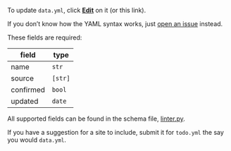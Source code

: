To update `data.yml`, click **[Edit][]** on it (or this link).

If you don’t know how the YAML syntax works, just [open an issue][issue] instead.

These fields are required:

field     | type
----------|--------
name      | `str`
source    | `[str]`
confirmed | `bool`
updated   | `date`

All supported fields can be found in the schema file, [linter.py][linter].

If you have a suggestion for a site to include, submit it for `todo.yml` the say you would `data.yml`.


[edit]: https://github.com/ndarville/compression-project/edit/master/data.yml
[issue]: https://github.com/ndarville/compression-project/issues/new
[linter]: https://github.com/ndarville/compression-project/blob/master/ci/linter.yml
